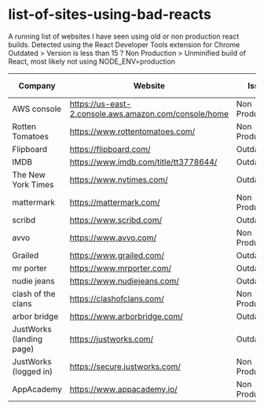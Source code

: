 # list-of-sites-using-bad-reacts
A running list of websites I have seen using old or non production react builds. Detected using the React Developer Tools extension for Chrome
Outdated > Version is less than 15 ?
Non Production > Unminified build of React, most likely not using NODE_ENV=production

| Company | Website | Issue | Date Checked |
|---|---|---|---|
| AWS console | https://us-east-2.console.aws.amazon.com/console/home | Non Production | 6/19/2018 |
| Rotten Tomatoes | https://www.rottentomatoes.com/ | Non Production | 6/19/2018 |
| Flipboard | https://flipboard.com/ | Outdated | 6/19/2018 |
| IMDB | https://www.imdb.com/title/tt3778644/ | Outdated | 6/19/2018 |
| The New York Times | https://www.nytimes.com/ | Outdated | 6/19/2018 |
| mattermark |https://mattermark.com/ | Non Productrion | 6/6/2018 |
| scribd | https://www.scribd.com/ | Outdated | 6/6/2018 |
| avvo | https://www.avvo.com/ | Non Production | 6/6/2018 |
| Grailed | https://www.grailed.com/ | Outdated | 6/7/2018 |
| mr porter | https://www.mrporter.com/ | Outdated | 6/7/2018 |
| nudie jeans | https://www.nudiejeans.com/ | Outdated | 6/7/2018 |
| clash of the clans | https://clashofclans.com/ | Non Production | 6/19/2018 |
| arbor bridge | https://www.arborbridge.com/ | Outdated | 6/19/2018 |
| JustWorks (landing page) | https://justworks.com/ | Outdated | 6/19/2018 |
| JustWorks (logged in) | https://secure.justworks.com/ | Non Production | 6/19/2018 |
| AppAcademy | https://www.appacademy.io/ | Non Production | 6/20/2018 |
